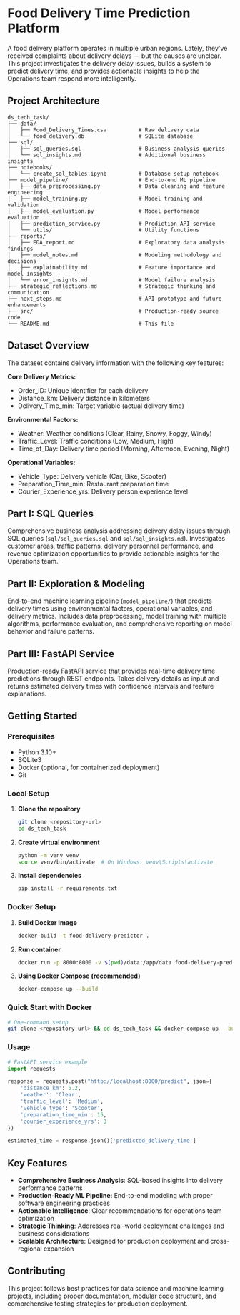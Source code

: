 # Food Delivery Time Prediction Platform

A food delivery platform operates in multiple urban regions. Lately, they've received complaints about delivery delays — but the causes are unclear. This project investigates the delivery delay issues, builds a system to predict delivery time, and provides actionable insights to help the Operations team respond more intelligently.

## Project Architecture

```
ds_tech_task/
├── data/
│   ├── Food_Delivery_Times.csv          # Raw delivery data
│   └── food_delivery.db                 # SQLite database
├── sql/
│   ├── sql_queries.sql                  # Business analysis queries
│   └── sql_insights.md                  # Additional business insights
├── notebooks/
│   └── create_sql_tables.ipynb          # Database setup notebook
├── model_pipeline/                      # End-to-end ML pipeline
│   ├── data_preprocessing.py            # Data cleaning and feature engineering
│   ├── model_training.py                # Model training and validation
│   ├── model_evaluation.py              # Model performance evaluation
│   ├── prediction_service.py            # Prediction API service
│   └── utils/                           # Utility functions
├── reports/
│   ├── EDA_report.md                    # Exploratory data analysis findings
│   ├── model_notes.md                   # Modeling methodology and decisions
│   ├── explainability.md                # Feature importance and model insights
│   └── error_insights.md                # Model failure analysis
├── strategic_reflections.md             # Strategic thinking and communication
├── next_steps.md                        # API prototype and future enhancements
├── src/                                 # Production-ready source code
└── README.md                            # This file
```

## Dataset Overview

The dataset contains delivery information with the following key features:

**Core Delivery Metrics:**
- Order_ID: Unique identifier for each delivery
- Distance_km: Delivery distance in kilometers
- Delivery_Time_min: Target variable (actual delivery time)

**Environmental Factors:**
- Weather: Weather conditions (Clear, Rainy, Snowy, Foggy, Windy)
- Traffic_Level: Traffic conditions (Low, Medium, High)
- Time_of_Day: Delivery time period (Morning, Afternoon, Evening, Night)

**Operational Variables:**
- Vehicle_Type: Delivery vehicle (Car, Bike, Scooter)
- Preparation_Time_min: Restaurant preparation time
- Courier_Experience_yrs: Delivery person experience level

## Part I: SQL Queries

Comprehensive business analysis addressing delivery delay issues through SQL queries (`sql/sql_queries.sql` and `sql/sql_insights.md`). Investigates customer areas, traffic patterns, delivery personnel performance, and revenue optimization opportunities to provide actionable insights for the Operations team.

## Part II: Exploration & Modeling

End-to-end machine learning pipeline (`model_pipeline/`) that predicts delivery times using environmental factors, operational variables, and delivery metrics. Includes data preprocessing, model training with multiple algorithms, performance evaluation, and comprehensive reporting on model behavior and failure patterns.

## Part III: FastAPI Service

Production-ready FastAPI service that provides real-time delivery time predictions through REST endpoints. Takes delivery details as input and returns estimated delivery times with confidence intervals and feature explanations.

## Getting Started

### Prerequisites
- Python 3.10+
- SQLite3
- Docker (optional, for containerized deployment)
- Git

### Local Setup

1. **Clone the repository**
   ```bash
   git clone <repository-url>
   cd ds_tech_task
   ```

2. **Create virtual environment**
   ```bash
   python -m venv venv
   source venv/bin/activate  # On Windows: venv\Scripts\activate
   ```

3. **Install dependencies**
   ```bash
   pip install -r requirements.txt
   ```

### Docker Setup

1. **Build Docker image**
   ```bash
   docker build -t food-delivery-predictor .
   ```

2. **Run container**
   ```bash
   docker run -p 8000:8000 -v $(pwd)/data:/app/data food-delivery-predictor
   ```

3. **Using Docker Compose (recommended)**
   ```bash
   docker-compose up --build
   ```

### Quick Start with Docker
```bash
# One-command setup
git clone <repository-url> && cd ds_tech_task && docker-compose up --build
```

### Usage
```python
# FastAPI service example
import requests

response = requests.post("http://localhost:8000/predict", json={
    'distance_km': 5.2,
    'weather': 'Clear',
    'traffic_level': 'Medium',
    'vehicle_type': 'Scooter',
    'preparation_time_min': 15,
    'courier_experience_yrs': 3
})

estimated_time = response.json()['predicted_delivery_time']
```

## Key Features

- **Comprehensive Business Analysis**: SQL-based insights into delivery performance patterns
- **Production-Ready ML Pipeline**: End-to-end modeling with proper software engineering practices
- **Actionable Intelligence**: Clear recommendations for operations team optimization
- **Strategic Thinking**: Addresses real-world deployment challenges and business considerations
- **Scalable Architecture**: Designed for production deployment and cross-regional expansion

## Contributing

This project follows best practices for data science and machine learning projects, including proper documentation, modular code structure, and comprehensive testing strategies for production deployment. 
